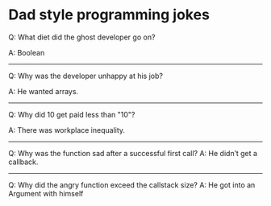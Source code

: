 # Dad style programming jokes

Q:  What diet did the ghost developer go on?

A: Boolean

---

Q: Why was the developer unhappy at his job?

A: He wanted arrays.

---

Q: Why did 10 get paid less than "10"?

A: There was workplace inequality. 

---

Q: Why was the function sad after a successful first call?
A: He didn’t get a callback.

---

Q: Why did the angry function exceed the callstack size?
A: He got into an Argument with himself
